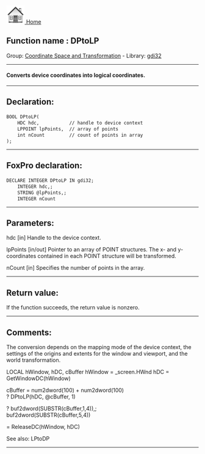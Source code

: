 [<img src="../../images/home.png"> Home ](https://github.com/VFPX/Win32API)  

## Function name : DPtoLP
Group: [Coordinate Space and Transformation](../../functions_group.md#Coordinate_Space_and_Transformation)  -  Library: [gdi32](../../libraries.md#gdi32)  
***  


#### Converts device coordinates into logical coordinates.
***  


## Declaration:
```foxpro  
BOOL DPtoLP(
	HDC hdc,           // handle to device context
	LPPOINT lpPoints,  // array of points
	int nCount         // count of points in array
);  
```  
***  


## FoxPro declaration:
```foxpro  
DECLARE INTEGER DPtoLP IN gdi32;
	INTEGER hdc,;
	STRING @lpPoints,;
	INTEGER nCount  
```  
***  


## Parameters:
hdc 
[in] Handle to the device context. 

lpPoints 
[in/out] Pointer to an array of POINT structures. The x- and y-coordinates contained in each POINT structure will be transformed. 

nCount 
[in] Specifies the number of points in the array.   
***  


## Return value:
If the function succeeds, the return value is nonzero.  
***  


## Comments:
The conversion depends on the mapping mode of the device context, the settings of the origins and extents for the window and viewport, and the world transformation.   
  
<div class="precode">LOCAL hWindow, hDC, cBuffer  
hWindow = _screen.HWnd  
hDC = GetWindowDC(hWindow)  
  
cBuffer = num2dword(100) + num2dword(100)  
? DPtoLP(hDC, @cBuffer, 1)  
  
? buf2dword(SUBSTR(cBuffer,1,4)),;  
	buf2dword(SUBSTR(cBuffer,5,4))  
  
= ReleaseDC(hWindow, hDC)  
</div>  
  
See also: LPtoDP   
  
***  

